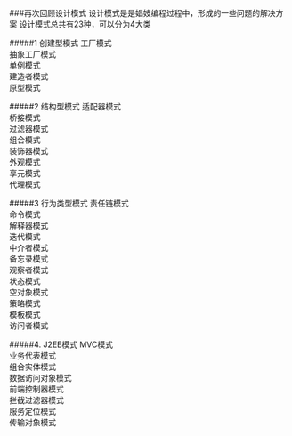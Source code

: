 ###再次回顾设计模式
设计模式是是娼妓编程过程中，形成的一些问题的解决方案
设计模式总共有23种，可以分为4大类

#####1 创建型模式
工厂模式\
抽象工厂模式\
单例模式\
建造者模式\
原型模式

#####2 结构型模式
适配器模式\
桥接模式\
过滤器模式\
组合模式\
装饰器模式\
外观模式\
享元模式\
代理模式

#####3 行为类型模式
责任链模式\
命令模式\
解释器模式\
迭代模式\
中介者模式\
备忘录模式\
观察者模式\
状态模式\
空对象模式\
策略模式\
模板模式\
访问者模式

#####4. J2EE模式
MVC模式\
业务代表模式\
组合实体模式\
数据访问对象模式\
前端控制器模式\
拦截过滤器模式\
服务定位模式\
传输对象模式
